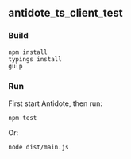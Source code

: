 ## antidote_ts_client_test

### Build
  
    npm install
    typings install
    gulp
   
### Run
 
First start Antidote, then run:

    npm test
   
Or:
  
    node dist/main.js
  
